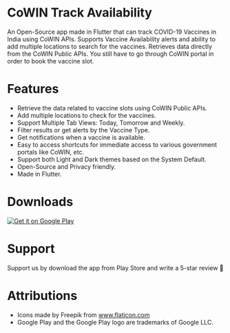 # CoWIN Track Availability

An Open-Source app made in Flutter that can track COVID-19 Vaccines in India using CoWIN APIs. Supports Vaccine Availability alerts and ability to add multiple locations to search for the vaccines. Retrieves data directly from the CoWIN Public APIs. You still have to go through CoWIN portal in order to book the vaccine slot.

# Features
- Retrieve the data related to vaccine slots using CoWIN Public APIs.
- Add multiple locations to check for the vaccines.
- Support Multiple Tab Views: Today, Tomorrow and Weekly.
- Filter results or get alerts by the Vaccine Type.
- Get notifications when a vaccine is available.
- Easy to access shortcuts for immediate access to various government portals like CoWIN, etc.
- Support both Light and Dark themes based on the System Default.
- Open-Source and Privacy friendly.
- Made in Flutter.

# Downloads
<a href='https://play.google.com/store/apps/details?id=com.makeshtech.cowin_track_availability&pcampaignid=pcampaignidMKT-Other-global-all-co-prtnr-py-PartBadge-Mar2515-1'><img alt='Get it on Google Play' src='https://play.google.com/intl/en_us/badges/static/images/badges/en_badge_web_generic.png'/></a>

# Support
Support us by download the app from Play Store and write a 5-star review :slightly_smiling_face:

# Attributions
- Icons made by Freepik from www.flaticon.com
- Google Play and the Google Play logo are trademarks of Google LLC.